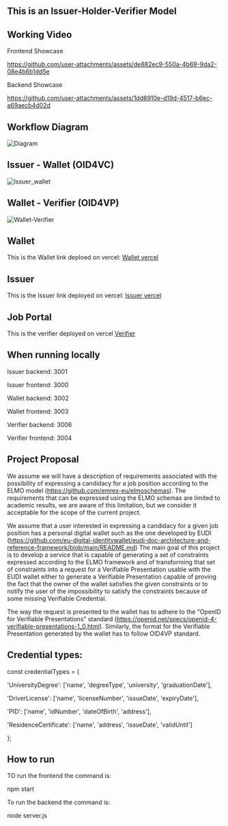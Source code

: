 ## This is an Issuer-Holder-Verifier Model

## Working Video

Frontend Showcase

https://github.com/user-attachments/assets/de882ec9-550a-4b69-9da2-08e4b6b1dd5e

Backend Showcase

https://github.com/user-attachments/assets/1dd8910e-d19d-4517-b6ec-a69aecb4d02d






## Workflow Diagram

![Diagram](https://github.com/user-attachments/assets/6c8a30a5-acad-4c4d-ba46-39724ca1db3b)



## Issuer - Wallet (OID4VC)
![Issuer_wallet](https://github.com/user-attachments/assets/1910ed5a-b5d0-4cc4-b565-a2991f9b9a85)

## Wallet - Verifier (OID4VP)
![Wallet-Verifier](https://github.com/user-attachments/assets/7f34fa72-8eec-4e6b-a85c-004dba549549)


## Wallet
This is the Wallet link deploed on vercel:  [Wallet vercel](https://unipd-wallet.vercel.app)
## Issuer
This is the Issuer link deployed on vercel:  [Issuer vercel](https://issuerunipd.vercel.app/)
## Job Portal
This is the verifier deployed on vercel [Verifier](https://jobverifier.vercel.app/)

## When running locally
Issuer backend: 3001

Issuer frontend: 3000

Wallet backend: 3002

Wallet frontend: 3003

Verifier backend: 3006

Verifier frontend: 3004

## Project Proposal

We assume we will have a description of requirements associated with the possibility of expressing
a candidacy for a job position according to the ELMO model (https://github.com/emrex-eu/elmoschemas). The requirements that can be expressed using the ELMO schemas are limited to
academic results, we are aware of this limitation, but we consider it acceptable for the scope of the
current project.

We assume that a user interested in expressing a candidacy for a given job position has a personal
digital wallet such as the one developed by EUDI (https://github.com/eu-digital-identitywallet/eudi-doc-architecture-and-reference-framework/blob/main/README.md)
The main goal of this project is to develop a service that is capable of generating a set of constraints
expressed according to the ELMO framework and of transforming that set of constraints into a
request for a Verifiable Presentation usable with the EUDI wallet either to generate a Verifiable
Presentation capable of proving the fact that the owner of the wallet satisfies the given constraints
or to notify the user of the impossibility to satisfy the constraints because of some missing
Verifiable Credential.

The way the request is presented to the wallet has to adhere to the “OpenID for Verifiable
Presentations” standard (https://openid.net/specs/openid-4-verifiable-presentations-1_0.html).
Similarly, the format for the Verifiable Presentation generated by the wallet has to follow OID4VP
standard.

## Credential types:
const credentialTypes = {

  'UniversityDegree': ['name', 'degreeType', 'university', 'graduationDate'],
  
  'DriverLicense': ['name', 'licenseNumber', 'issueDate', 'expiryDate'],
  
  'PID': ['name', 'idNumber', 'dateOfBirth', 'address'],
  
  'ResidenceCertificate': ['name', 'address', 'issueDate', 'validUntil']

};

## How to run 
TO run the frontend the command is:

npm start

To run the backend the command is:

node server.js

